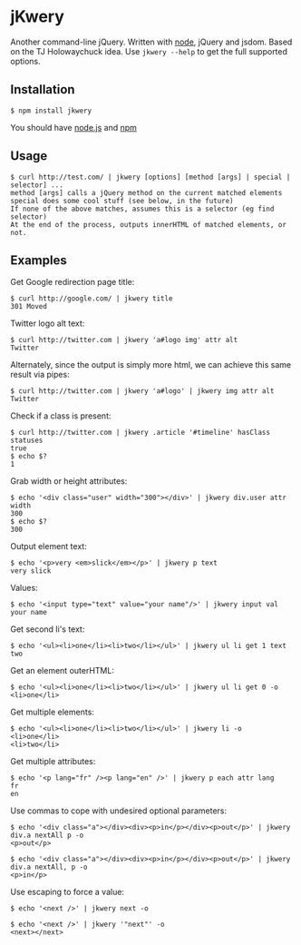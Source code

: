
# jKwery

 Another command-line jQuery. Written with [node](http://nodejs.org), jQuery and jsdom. Based on the TJ Holowaychuck idea.
 Use `jkwery --help` to get the full supported options.

## Installation

    $ npm install jkwery

 You should have [node.js](https://github.com/joyent/node/wiki/Installation) and [npm](http://npmjs.org/)

## Usage

    $ curl http://test.com/ | jkwery [options] [method [args] | special | selector] ...
    method [args] calls a jQuery method on the current matched elements
    special does some cool stuff (see below, in the future)
    If none of the above matches, assumes this is a selector (eg find selector)
    At the end of the process, outputs innerHTML of matched elements, or not.

## Examples

  Get Google redirection page title:

    $ curl http://google.com/ | jkwery title
    301 Moved

  Twitter logo alt text:
  
    $ curl http://twitter.com | jkwery 'a#logo img' attr alt
    Twitter

  Alternately, since the output is simply more html, we can achieve this same result via pipes:
  
    $ curl http://twitter.com | jkwery 'a#logo' | jkwery img attr alt
    Twitter

  Check if a class is present:
  
    $ curl http://twitter.com | jkwery .article '#timeline' hasClass statuses
    true
    $ echo $?
    1

  Grab width or height attributes:
  
    $ echo '<div class="user" width="300"></div>' | jkwery div.user attr width
    300
    $ echo $?
    300

  Output element text:
  
    $ echo '<p>very <em>slick</em></p>' | jkwery p text
    very slick

  Values:
  
    $ echo '<input type="text" value="your name"/>' | jkwery input val
    your name
  
  Get second li's text:
  
    $ echo '<ul><li>one</li><li>two</li></ul>' | jkwery ul li get 1 text
    two
  
  Get an element outerHTML:
  
    $ echo '<ul><li>one</li><li>two</li></ul>' | jkwery ul li get 0 -o
    <li>one</li>

  Get multiple elements:

    $ echo '<ul><li>one</li><li>two</li></ul>' | jkwery li -o
    <li>one</li>
    <li>two</li>

  Get multiple attributes:

    $ echo '<p lang="fr" /><p lang="en" />' | jkwery p each attr lang
    fr
    en

  Use commas to cope with undesired optional parameters:

    $ echo '<div class="a"></div><div><p>in</p></div><p>out</p>' | jkwery div.a nextAll p -o
    <p>out</p>

    $ echo '<div class="a"></div><div><p>in</p></div><p>out</p>' | jkwery div.a nextAll, p -o
    <p>in</p>

  Use escaping to force a value:

    $ echo '<next />' | jkwery next -o
    
    $ echo '<next />' | jkwery '"next"' -o
    <next></next>

    
